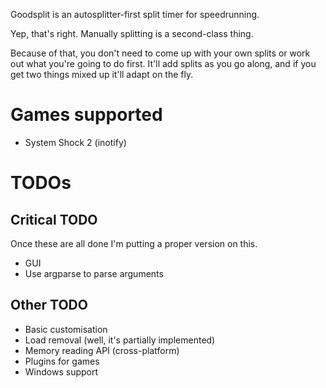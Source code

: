 Goodsplit is an autosplitter-first split timer for speedrunning.

Yep, that's right. Manually splitting is a second-class thing.

Because of that, you don't need to come up with your own splits or work out what you're going to do first. It'll add splits as you go along, and if you get two things mixed up it'll adapt on the fly.

# Games supported

* System Shock 2 (inotify)

# TODOs

## Critical TODO

Once these are all done I'm putting a proper version on this.

* GUI
* Use argparse to parse arguments

## Other TODO

* Basic customisation
* Load removal (well, it's partially implemented)
* Memory reading API (cross-platform)
* Plugins for games
* Windows support

